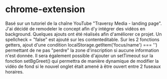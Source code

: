 # chrome-extension
Basé sur un tutoriel de la chaîne YouTube "Traversy Media - landing page". J'ai décidé de remodeler le concept afin d'y intégrer des vidéos en background. Quelques ajouts ont été réalisés afin d'améliorer ce projet. Un spellcheck = "false" est ajouté sur les contenteditable. Sur les 2 fonctions getters, ajout d'une condition localStorage.getItem('focus/name') === '') permettant de ne pas "perdre" la zone d'inscription si aucune information n'est donnée. Il sera également possible d'ajouter un setTimeout sur la fonction setBgGreet() qui permettra de manière dynamique de modifier la vidéo de fond si le nouvel onglet était amené à être ouvert entre 2 fuseaux horaires.
